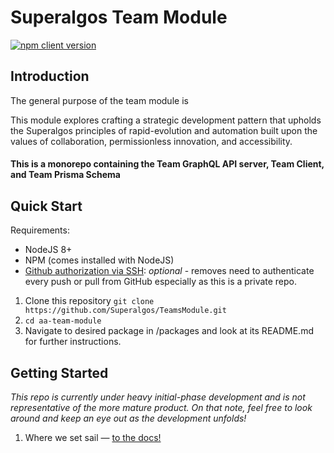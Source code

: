 # Superalgos Team Module
[![npm client version](https://badge.fury.io/js/%40superalgos%2Fteams-client.svg)](https://badge.fury.io/js/%40superalgos%2Fteams-client)

## Introduction

The general purpose of the team module is

This module explores crafting a strategic development pattern that upholds the Superalgos principles of rapid-evolution and automation built upon the values of collaboration, permissionless innovation, and accessibility.

#### This is a monorepo containing the Team GraphQL API server, Team Client, and Team Prisma Schema

## Quick Start

Requirements:

- NodeJS 8+
- NPM (comes installed with NodeJS)
- [Github authorization via SSH](https://help.github.com/articles/connecting-to-github-with-ssh/): *optional* - removes need to authenticate every push or pull from GitHub especially as this is a private repo.

1. Clone this repository `git clone https://github.com/Superalgos/TeamsModule.git`
2. `cd aa-team-module`
5. Navigate to desired package in /packages and look at its README.md for further instructions.

## Getting Started

_This repo is currently under heavy initial-phase development and is not representative of the more mature product. On that note, feel free to look around and keep an eye out as the development unfolds!_

1. Where we set sail &mdash; [to the docs!](./docs/README.md)
